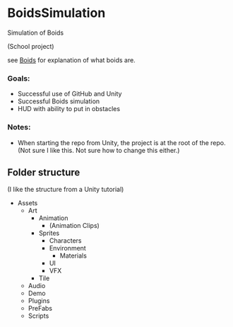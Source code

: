 # BoidsSimulation

Simulation of Boids

(School project)

see [Boids](https://en.wikipedia.org/wiki/Boids) for explanation of what boids are.

### Goals:
* Successful use of GitHub and Unity
* Successful Boids simulation
* HUD with ability to put in obstacles

### Notes:
* When starting the repo from Unity, the project is at the root of the repo.  (Not sure I like this.  Not sure how to change this either.)

## Folder structure
(I like the structure from a Unity tutorial)
* Assets
  * Art
    * Animation
      * (Animation Clips)
    * Sprites
      * Characters
      * Environment
        * Materials
      * UI
      * VFX
    * Tile
  * Audio
  * Demo
  * Plugins
  * PreFabs
  * Scripts
